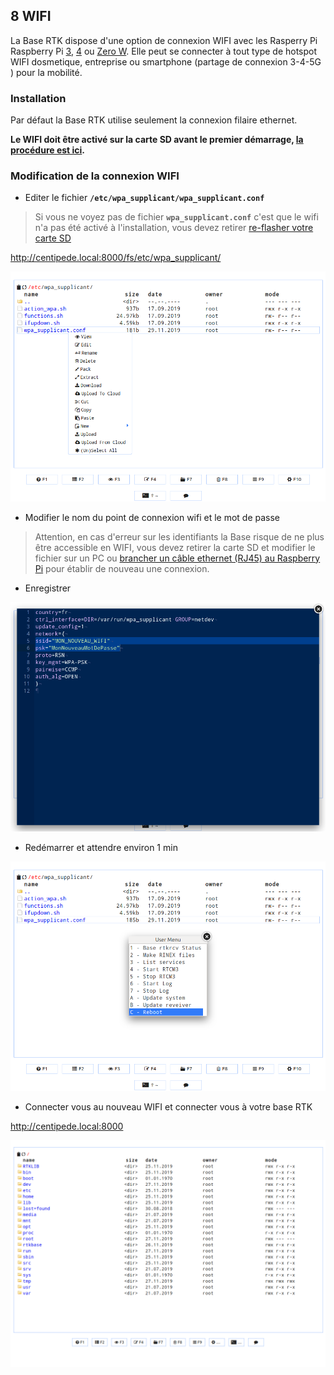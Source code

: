 ## 8 WIFI

La Base RTK dispose d'une option de connexion WIFI avec les Rasperry Pi Raspberry Pi [3](https://www.kubii.fr/les-cartes-raspberry-pi/2119-raspberry-pi-3-modele-b-1-gb-kubii-713179640259.html), [4](https://www.kubii.fr/les-cartes-raspberry-pi/2770-nouveau-raspberry-pi-4-modele-b-1gb-kubii-0765756931168.html) ou [Zero W](https://www.kubii.fr/les-cartes-raspberry-pi/1851-raspberry-pi-zero-w-kubii-3272496006997.html). Elle peut se connecter à tout type de hotspot WIFI dosmetique, entreprise ou smartphone (partage de connexion 3-4-5G ) pour la mobilité.

### Installation

Par défaut la Base RTK utilise seulement la connexion filaire ethernet.

**Le WIFI doit être activé sur la carte SD avant le premier démarrage, [la procédure est ici](https://github.com/jancelin/rtkbase/wiki/2.-Installation#personaliser-son-installation-et-activation-du-wifi).**


### Modification de la connexion WIFI

* Editer le fichier **```/etc/wpa_supplicant/wpa_supplicant.conf```**

> Si vous ne voyez pas de fichier **```wpa_supplicant.conf```** c'est que le wifi n'a pas été activé à l'installation, vous devez retirer [re-flasher votre carte SD](https://github.com/jancelin/rtkbase/wiki/2.-Installation#t%C3%A9l%C3%A9chargement-et-flashage-de-limage-basertk) 

http://centipede.local:8000/fs/etc/wpa_supplicant/

![wifi](./images/wifi/wifi_1.png)

* Modifier le nom du point de connexion wifi et le mot de passe

> Attention, en cas d'erreur sur les identifiants la Base risque de ne plus être accessible en WIFI, vous devez retirer la carte SD et modifier le fichier sur un PC ou [brancher un câble ethernet (RJ45) au Raspberry Pi](https://github.com/jancelin/rtkbase/wiki/1.-Materiels#assemblage) pour établir de nouveau une connexion.

* Enregistrer

![wifi](./images/wifi/wifi_2.png)

* Redémarrer et attendre environ 1 min

![wifi](./images/wifi/wifi_3.png)

* Connecter vous au nouveau WIFI et connecter vous à votre base RTK 

http://centipede.local:8000

![cmd_racine](./images/param/cmd_racine.png)
